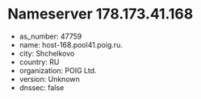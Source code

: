 # Nameserver 178.173.41.168

* as_number: 47759
* name: host-168.pool41.poig.ru.
* city: Shchelkovo
* country: RU
* organization: POIG Ltd.
* version: Unknown
* dnssec: false
